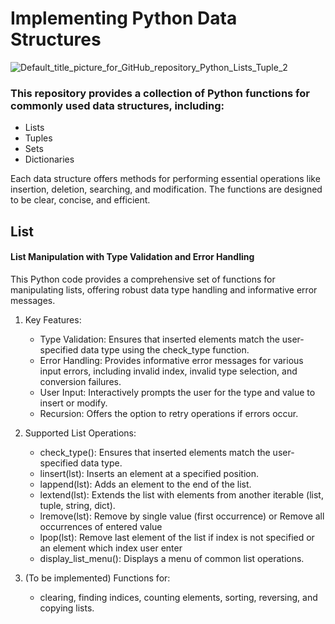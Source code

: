 # Implementing Python Data Structures

![Default_title_picture_for_GitHub_repository_Python_Lists_Tuple_2](https://github.com/pgnikolov/implementing-python-data-structures/assets/151896883/e21970fa-c162-4dea-aef6-f5d46585b818)

### This repository provides a collection of Python functions for commonly used data structures, including:

* Lists
* Tuples
* Sets
* Dictionaries

Each data structure offers methods for performing essential operations like insertion, deletion, searching, and modification. 
The functions are designed to be clear, concise, and efficient.

## List

#### List Manipulation with Type Validation and Error Handling

This Python code provides a comprehensive set of functions for manipulating lists, offering robust data type handling and informative error messages.

1. Key Features:

   - Type Validation: Ensures that inserted elements match the user-specified data type using the check_type function. 
   - Error Handling: Provides informative error messages for various input errors, including invalid index, invalid type selection, and conversion failures.
   - User Input: Interactively prompts the user for the type and value to insert or modify.
   - Recursion: Offers the option to retry operations if errors occur.

2. Supported List Operations:
   - check_type(): Ensures that inserted elements match the user-specified data type.
   - linsert(lst): Inserts an element at a specified position.
   - lappend(lst): Adds an element to the end of the list.
   - lextend(lst): Extends the list with elements from another iterable (list, tuple, string, dict).
   - lremove(lst): Remove by single value (first occurrence) or Remove all occurrences of entered value
   - lpop(lst): Remove last element of the list if index is not specified or an element which index user enter
   - display_list_menu(): Displays a menu of common list operations.

3. (To be implemented)  Functions for:
   - clearing, finding indices, counting elements, sorting, reversing, and copying lists.


